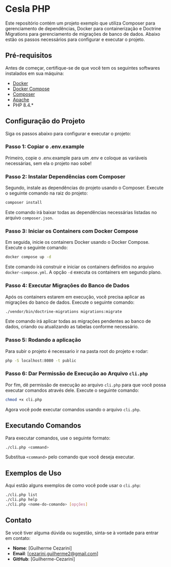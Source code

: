 
# Cesla PHP

Este repositório contém um projeto exemplo que utiliza Composer para gerenciamento de dependências, Docker para containerização e Doctrine Migrations para gerenciamento de migrações de banco de dados. Abaixo estão os passos necessários para configurar e executar o projeto.

## Pré-requisitos

Antes de começar, certifique-se de que você tem os seguintes softwares instalados em sua máquina:

- [Docker](https://docs.docker.com/get-docker/)
- [Docker Compose](https://docs.docker.com/compose/install/)
- [Composer](https://getcomposer.org/download/)
- [Apache](https://httpd.apache.org/docs/2.4/install.html)
- PHP 8.4.*

## Configuração do Projeto

Siga os passos abaixo para configurar e executar o projeto:
### Passo 1: Copiar o .env.example

Primeiro, copie o .env.example para um .env e coloque as variáveis necessárias, sem ela o projeto nao sobe!

### Passo 2: Instalar Dependências com Composer

Segundo, instale as dependências do projeto usando o Composer. Execute o seguinte comando na raiz do projeto:

```bash
composer install
```

Este comando irá baixar todas as dependências necessárias listadas no arquivo `composer.json`.

### Passo 3: Iniciar os Containers com Docker Compose

Em seguida, inicie os containers Docker usando o Docker Compose. Execute o seguinte comando:

```bash
docker compose up -d
```

Este comando irá construir e iniciar os containers definidos no arquivo `docker-compose.yml`. A opção `-d` executa os containers em segundo plano.

### Passo 4: Executar Migrações do Banco de Dados

Após os containers estarem em execução, você precisa aplicar as migrações do banco de dados. Execute o seguinte comando:

```bash
./vendor/bin/doctrine-migrations migrations:migrate
```

Este comando irá aplicar todas as migrações pendentes ao banco de dados, criando ou atualizando as tabelas conforme necessário.

### Passo 5: Rodando a aplicação

Para subir o projeto é necessario ir na pasta root do projeto e rodar: 

```bash
php -S localhost:8080 -t public
```

### Passo 6: Dar Permissão de Execução ao Arquivo `cli.php`

Por fim, dê permissão de execução ao arquivo `cli.php` para que você possa executar comandos através dele. Execute o seguinte comando:

```bash
chmod +x cli.php
```

Agora você pode executar comandos usando o arquivo `cli.php`.

## Executando Comandos

Para executar comandos, use o seguinte formato:

```bash
./cli.php <command>
```

Substitua `<command>` pelo comando que você deseja executar.

## Exemplos de Uso

Aqui estão alguns exemplos de como você pode usar o `cli.php`:

```bash
./cli.php list
./cli.php help
./cli.php <nome-do-comando> [opções]
```

## Contato

Se você tiver alguma dúvida ou sugestão, sinta-se à vontade para entrar em contato:

- **Nome**: [Guilherme Cezarini]
- **Email**: [cezarini.guilherme2@gmail.com]
- **GitHub**: [Guilherme-Cezarini]

